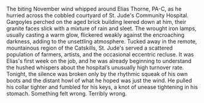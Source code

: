 The biting November wind whipped around Elias Thorne, PA-C, as he hurried across the cobbled courtyard of St. Jude's Community Hospital.  Gargoyles perched on the aged brick building leered down at him, their granite faces slick with a mixture of rain and sleet.  The wrought iron lamps, usually casting a warm glow, flickered weakly against the encroaching darkness, adding to the unsettling atmosphere. Tucked away in the remote, mountainous region of the Catskills, St. Jude's served a scattered population of farmers, artists, and the occasional eccentric recluse.  It was Elias's first week on the job, and he was already beginning to understand the hushed whispers about the hospital’s unusually high turnover rate.  Tonight, the silence was broken only by the rhythmic squeak of his own boots and the distant howl of what he hoped was just the wind.  He pulled his collar tighter and fumbled for his keys, a knot of unease tightening in his stomach.  Something felt wrong. Terribly wrong.

